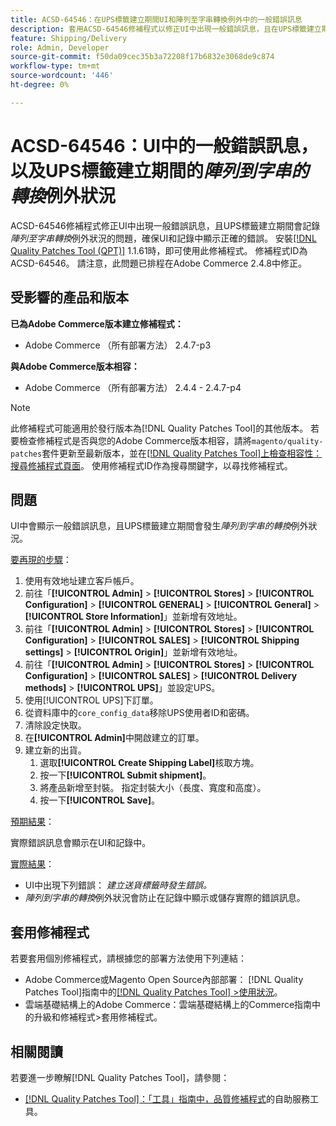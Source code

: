 ```yaml
---
title: ACSD-64546：在UPS標籤建立期間UI和陣列至字串轉換例外中的一般錯誤訊息
description: 套用ACSD-64546修補程式以修正UI中出現一般錯誤訊息，且在UPS標籤建立期間會記錄陣列至字串轉換例外狀況的Adobe Commerce問題。 修補程式可確保UI和記錄中顯示正確的錯誤。
feature: Shipping/Delivery
role: Admin, Developer
source-git-commit: f50da09cec35b3a72208f17b6832e3068de9c874
workflow-type: tm+mt
source-wordcount: '446'
ht-degree: 0%

---
```



# ACSD-64546：UI中的一般錯誤訊息，以及UPS標籤建立期間的&#x200B;*陣列到字串的轉換*&#x200B;例外狀況

ACSD-64546修補程式修正UI中出現一般錯誤訊息，且UPS標籤建立期間會記錄&#x200B;*陣列至字串轉換*&#x200B;例外狀況的問題，確保UI和記錄中顯示正確的錯誤。 安裝[[!DNL Quality Patches Tool (QPT)]](/help/tools/quality-patches-tool/quality-patches-tool-to-self-serve-quality-patches.md) 1.1.61時，即可使用此修補程式。 修補程式ID為ACSD-64546。 請注意，此問題已排程在Adobe Commerce 2.4.8中修正。

## 受影響的產品和版本

**已為Adobe Commerce版本建立修補程式：**
* Adobe Commerce （所有部署方法） 2.4.7-p3

**與Adobe Commerce版本相容：**
* Adobe Commerce （所有部署方法） 2.4.4 - 2.4.7-p4

>[!NOTE]
>
>此修補程式可能適用於發行版本為[!DNL Quality Patches Tool]的其他版本。 若要檢查修補程式是否與您的Adobe Commerce版本相容，請將`magento/quality-patches`套件更新至最新版本，並在[[!DNL Quality Patches Tool]上檢查相容性：搜尋修補程式頁面](https://experienceleague.adobe.com/tools/commerce-quality-patches/index.html)。 使用修補程式ID作為搜尋關鍵字，以尋找修補程式。

## 問題

UI中會顯示一般錯誤訊息，且UPS標籤建立期間會發生&#x200B;*陣列到字串的轉換*&#x200B;例外狀況。

<u>要再現的步驟</u>：

1. 使用有效地址建立客戶帳戶。
1. 前往「**[!UICONTROL Admin]** > **[!UICONTROL Stores]** > **[!UICONTROL Configuration]** > **[!UICONTROL GENERAL]** > **[!UICONTROL General]** > **[!UICONTROL Store Information]**」並新增有效地址。
1. 前往「**[!UICONTROL Admin]** > **[!UICONTROL Stores]** > **[!UICONTROL Configuration]** > **[!UICONTROL SALES]** > **[!UICONTROL Shipping settings]** > **[!UICONTROL Origin]**」並新增有效地址。
1. 前往「**[!UICONTROL Admin]** > **[!UICONTROL Stores]** > **[!UICONTROL Configuration]** > **[!UICONTROL SALES]** > **[!UICONTROL Delivery methods]** > **[!UICONTROL UPS]**」並設定UPS。
1. 使用[!UICONTROL UPS]下訂單。
1. 從資料庫中的`core_config_data`移除UPS使用者ID和密碼。
1. 清除設定快取。
1. 在&#x200B;**[!UICONTROL Admin]**&#x200B;中開啟建立的訂單。
1. 建立新的出貨。
   1. 選取&#x200B;**[!UICONTROL Create Shipping Label]**&#x200B;核取方塊。
   1. 按一下&#x200B;**[!UICONTROL Submit shipment]**。
   1. 將產品新增至封裝。 指定封裝大小（長度、寬度和高度）。
   1. 按一下&#x200B;**[!UICONTROL Save]**。

<u>預期結果</u>：

實際錯誤訊息會顯示在UI和記錄中。

<u>實際結果</u>：

* UI中出現下列錯誤：
  *建立送貨標籤時發生錯誤。*
* *陣列到字串的轉換*&#x200B;例外狀況會防止在記錄中顯示或儲存實際的錯誤訊息。

## 套用修補程式

若要套用個別修補程式，請根據您的部署方法使用下列連結：
* Adobe Commerce或Magento Open Source內部部署： [!DNL Quality Patches Tool]指南中的[[!DNL Quality Patches Tool] >使用狀況](/help/tools/quality-patches-tool/usage.md)。
* 雲端基礎結構上的Adobe Commerce：雲端基礎結構上的Commerce指南中的升級和修補程式>套用修補程式。

## 相關閱讀

若要進一步瞭解[!DNL Quality Patches Tool]，請參閱：
* [[!DNL Quality Patches Tool]：「工具」指南中，品質修補程式](/help/tools/quality-patches-tool/quality-patches-tool-to-self-serve-quality-patches.md)的自助服務工具。
